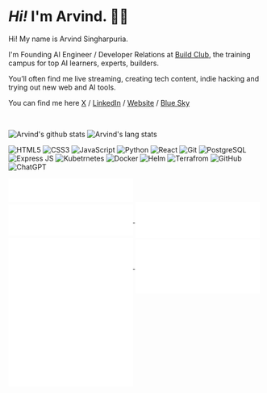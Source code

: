 # <em>Hi!</em> I'm Arvind. 👋🏻

Hi! My name is Arvind Singharpuria.

I'm Founding AI Engineer / Developer Relations at [Build Club](https://www.buildclub.ai/), the training campus for top AI learners, experts, builders.

You’ll often find me live streaming, creating tech content, indie hacking and trying out new web and AI tools.

You can find me here [X](https://x.com/Arvind_0602) / [LinkedIn](https://www.linkedin.com/in/arvind-singharpuria/) / [Website](https://arvind.app) / [Blue Sky](https://bsky.app/profile/arvind06.bsky.social)

<br>

![Arvind's github stats](https://github-readme-stats.vercel.app/api?username=Arvind644&show_icons=true&count_private=true&theme=radical)
![Arvind's lang stats](https://github-readme-stats.vercel.app/api/top-langs/?username=Arvind644&theme=radical&&hide=Jupyter%20Notebook,html,css)

<p align="center">

![HTML5](https://img.shields.io/badge/-HTML5-E34F26?style=flat-square&logo=html5&logoColor=white)
![CSS3](https://img.shields.io/badge/-CSS3-1572B6?style=flat-square&logo=css3)
![JavaScript](https://img.shields.io/badge/-JavaScript-black?style=flat-square&logo=javascript)
![Python](https://img.shields.io/badge/-Python-black?style=flat-square&logo=Python)
![React](https://img.shields.io/badge/-React-black?style=flat-square&logo=react)
![Git](https://img.shields.io/badge/-Git-%23F05032?style=flat-square&logo=git&logoColor=%23ffffff)
![PostgreSQL](https://img.shields.io/badge/-PostgreSQL-336791?style=flat-square&logo=postgresql)
![Express JS](https://img.shields.io/badge/Express.js-000000?style=flat-square&logo=express&logoColor=white)
![Kubetrnetes](https://img.shields.io/badge/kubernetes-326ce5.svg?&style=flat-square&logo=kubernetes&logoColor=white)
![Docker](	https://img.shields.io/badge/Docker-2CA5E0?style=flat-square&logo=docker&logoColor=white)
![Helm](https://img.shields.io/badge/Helm-0F1689?style=flat-square&logo=Helm&labelColor=0F1689)
![Terrafrom](https://img.shields.io/badge/Terraform-7B42BC?style=flat-square&logo=terraform&logoColor=white)
![GitHub](https://img.shields.io/badge/-GitHub-181717?style=flat-square&logo=github)
![ChatGPT](https://img.shields.io/badge/ChatGPT-74aa9c?style=for-the-badge&logo=openai&logoColor=white)
</p>

<a href="https://github.com/Arvind644">
  <img align="center" width="49%" src="./header.svg" />
</a>
<br/>
<a href="https://github.com/Arvind644">
  <img align="center" width="49%" src="./repositories.svg" />
</a>
<a href="https://github.com/Arvind644">
  <img align="center" width="49%" src="./acti_comm.svg" />
</a>

<a href="https://github.com/Arvind644">
  <img align="center" width="49%" src="./iso_calender.svg" />
</a>

<a href="https://github.com/Arvind644">
    <img align="center" width="49%" src="./issue_pr_lang.svg" />
</a>

<a href="https://github.com/Arvind644">
  <img align="center" width="49%" src="./github-habits.svg" />
</a>
